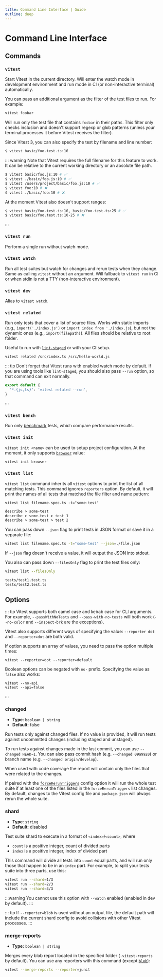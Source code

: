 ```yaml
---
title: Command Line Interface | Guide
outline: deep
---
```


# Command Line Interface

## Commands

### `vitest`

Start Vitest in the current directory. Will enter the watch mode in development environment and run mode in CI (or non-interactive terminal) automatically.

You can pass an additional argument as the filter of the test files to run. For example:

```bash
vitest foobar
```

Will run only the test file that contains `foobar` in their paths. This filter only checks inclusion and doesn't support regexp or glob patterns (unless your terminal processes it before Vitest receives the filter).

Since Vitest 3, you can also specify the test by filename and line number:

```bash
$ vitest basic/foo.test.ts:10
```

::: warning
Note that Vitest requires the full filename for this feature to work. It can be relative to the current working directory or an absolute file path.

```bash
$ vitest basic/foo.js:10 # ✅
$ vitest ./basic/foo.js:10 # ✅
$ vitest /users/project/basic/foo.js:10 # ✅
$ vitest foo:10 # ❌
$ vitest ./basic/foo:10 # ❌
```

At the moment Vitest also doesn't support ranges:

```bash
$ vitest basic/foo.test.ts:10, basic/foo.test.ts:25 # ✅
$ vitest basic/foo.test.ts:10-25 # ❌
```
:::

### `vitest run`

Perform a single run without watch mode.

### `vitest watch`

Run all test suites but watch for changes and rerun tests when they change. Same as calling `vitest` without an argument. Will fallback to `vitest run` in CI or when stdin is not a TTY (non-interactive environment).

### `vitest dev`

Alias to `vitest watch`.

### `vitest related`

Run only tests that cover a list of source files. Works with static imports (e.g., `import('./index.js')` or `import index from './index.js`), but not the dynamic ones (e.g., `import(filepath)`). All files should be relative to root folder.

Useful to run with [`lint-staged`](https://github.com/okonet/lint-staged) or with your CI setup.

```bash
vitest related /src/index.ts /src/hello-world.js
```

::: tip
Don't forget that Vitest runs with enabled watch mode by default. If you are using tools like `lint-staged`, you  should also pass `--run` option, so that command can exit normally.

```js [.lintstagedrc.js]
export default {
  '*.{js,ts}': 'vitest related --run',
}
```
:::

### `vitest bench`

Run only [benchmark](https://vitest.dev/guide/features.html#benchmarking-experimental) tests, which compare performance results.

### `vitest init`

`vitest init <name>` can be used to setup project configuration. At the moment, it only supports [`browser`](/guide/browser/) value:

```bash
vitest init browser
```

### `vitest list`

`vitest list` command inherits all `vitest` options to print the list of all matching tests. This command ignores `reporters` option. By default, it will print the names of all tests that matched the file filter and name pattern:

```shell
vitest list filename.spec.ts -t="some-test"
```

```txt
describe > some-test
describe > some-test > test 1
describe > some-test > test 2
```

You can pass down `--json` flag to print tests in JSON format or save it in a separate file:

```bash
vitest list filename.spec.ts -t="some-test" --json=./file.json
```

If `--json` flag doesn't receive a value, it will output the JSON into stdout.

You also can pass down `--filesOnly` flag to print the test files only:

```bash
vitest list --filesOnly
```

```txt
tests/test1.test.ts
tests/test2.test.ts
```

## Options

::: tip
Vitest supports both camel case and kebab case for CLI arguments. For example, `--passWithNoTests` and `--pass-with-no-tests` will both work (`--no-color` and `--inspect-brk` are the exceptions).

Vitest also supports different ways of specifying the value: `--reporter dot` and `--reporter=dot` are both valid.

If option supports an array of values, you need to pass the option multiple times:

```
vitest --reporter=dot --reporter=default
```

Boolean options can be negated with `no-` prefix. Specifying the value as `false` also works:

```
vitest --no-api
vitest --api=false
```
:::

<!--@include: ./cli-generated.md-->

### changed

- **Type**: `boolean | string`
- **Default**: false

Run tests only against changed files. If no value is provided, it will run tests against uncommitted changes (including staged and unstaged).

To run tests against changes made in the last commit, you can use `--changed HEAD~1`. You can also pass commit hash (e.g. `--changed 09a9920`) or branch name (e.g. `--changed origin/develop`).

When used with code coverage the report will contain only the files that were related to the changes.

If paired with the [`forceRerunTriggers`](/config/#forcereruntriggers) config option it will run the whole test suite if at least one of the files listed in the `forceRerunTriggers` list changes. By default, changes to the Vitest config file and `package.json` will always rerun the whole suite.

### shard

- **Type**: `string`
- **Default**: disabled

Test suite shard to execute in a format of `<index>`/`<count>`, where

- `count` is a positive integer, count of divided parts
- `index` is a positive integer, index of divided part

This command will divide all tests into `count` equal parts, and will run only those that happen to be in an `index` part. For example, to split your tests suite into three parts, use this:

```sh
vitest run --shard=1/3
vitest run --shard=2/3
vitest run --shard=3/3
```

:::warning
You cannot use this option with `--watch` enabled (enabled in dev by default).
:::

::: tip
If `--reporter=blob` is used without an output file, the default path will include the current shard config to avoid collisions with other Vitest processes.
:::

### merge-reports

- **Type:** `boolean | string`

Merges every blob report located in the specified folder (`.vitest-reports` by default). You can use any reporters with this command (except [`blob`](/guide/reporters#blob-reporter)):

```sh
vitest --merge-reports --reporter=junit
```

[cac's dot notation]: https://github.com/cacjs/cac#dot-nested-options
